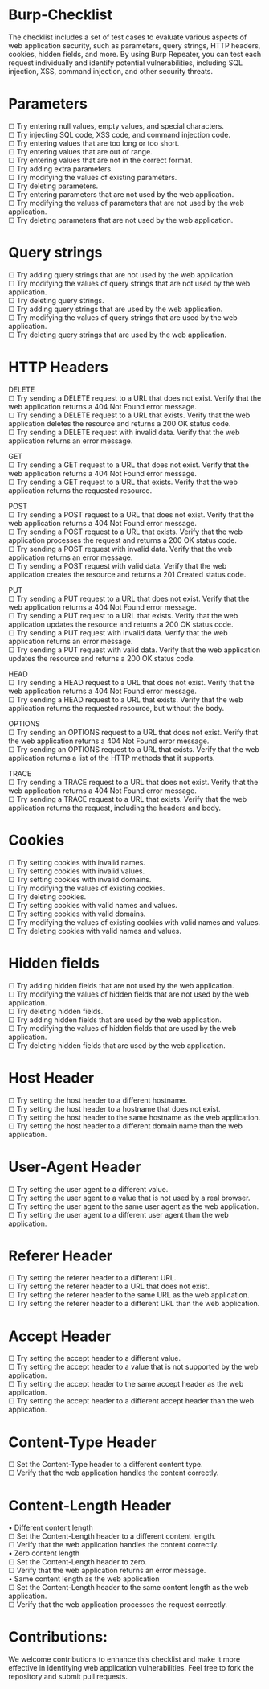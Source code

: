 # Burp-Checklist
The checklist includes a set of test cases to evaluate various aspects of web application security, such as parameters, query strings, HTTP headers, cookies, hidden fields, and more. By using Burp Repeater, you can test each request individually and identify potential vulnerabilities, including SQL injection, XSS, command injection, and other security threats.

# Parameters
☐ Try entering null values, empty values, and special characters.  
☐ Try injecting SQL code, XSS code, and command injection code.  
☐ Try entering values that are too long or too short.  
☐ Try entering values that are out of range.   
☐ Try entering values that are not in the correct format.   
☐ Try adding extra parameters.   
☐ Try modifying the values of existing parameters.   
☐ Try deleting parameters.    
☐ Try entering parameters that are not used by the web application.    
☐ Try modifying the values of parameters that are not used by the web application.    
☐ Try deleting parameters that are not used by the web application.   


# Query strings
☐ Try adding query strings that are not used by the web application.     
☐ Try modifying the values of query strings that are not used by the web application.   
☐ Try deleting query strings.   
☐ Try adding query strings that are used by the web application.  
☐ Try modifying the values of query strings that are used by the web application.  
☐ Try deleting query strings that are used by the web application.  


# HTTP Headers

DELETE  
☐ Try sending a DELETE request to a URL that does not exist. Verify that the web application returns a 404 Not Found error message.  
☐ Try sending a DELETE request to a URL that exists. Verify that the web application deletes the resource and returns a 200 OK status code.  
☐ Try sending a DELETE request with invalid data. Verify that the web application returns an error message.  


GET  
☐ Try sending a GET request to a URL that does not exist. Verify that the web application returns a 404 Not Found error message.  
☐ Try sending a GET request to a URL that exists. Verify that the web application returns the requested resource.  


POST  
☐ Try sending a POST request to a URL that does not exist. Verify that the web application returns a 404 Not Found error message.  
☐ Try sending a POST request to a URL that exists. Verify that the web application processes the request and returns a 200 OK status code.  
☐ Try sending a POST request with invalid data. Verify that the web application returns an error message.  
☐ Try sending a POST request with valid data. Verify that the web application creates the resource and returns a 201 Created status code.  


PUT  
☐ Try sending a PUT request to a URL that does not exist. Verify that the web application returns a 404 Not Found error message.  
☐ Try sending a PUT request to a URL that exists. Verify that the web application updates the resource and returns a 200 OK status code.  
☐ Try sending a PUT request with invalid data. Verify that the web application returns an error message.  
☐ Try sending a PUT request with valid data. Verify that the web application updates the resource and returns a 200 OK status code.  

HEAD  
☐ Try sending a HEAD request to a URL that does not exist. Verify that the web application returns a 404 Not Found error message.  
☐ Try sending a HEAD request to a URL that exists. Verify that the web application returns the requested resource, but without the body.  


OPTIONS  
☐ Try sending an OPTIONS request to a URL that does not exist. Verify that the web application returns a 404 Not Found error message.  
☐ Try sending an OPTIONS request to a URL that exists. Verify that the web application returns a list of the HTTP methods that it supports.  


TRACE  
☐ Try sending a TRACE request to a URL that does not exist. Verify that the web application returns a 404 Not Found error message.  
☐ Try sending a TRACE request to a URL that exists. Verify that the web application returns the request, including the headers and body.  


# Cookies
☐ Try setting cookies with invalid names.  
☐ Try setting cookies with invalid values.  
☐ Try setting cookies with invalid domains.  
☐ Try modifying the values of existing cookies.  
☐ Try deleting cookies.  
☐ Try setting cookies with valid names and values.    
☐ Try setting cookies with valid domains.  
☐ Try modifying the values of existing cookies with valid names and values.  
☐ Try deleting cookies with valid names and values.  


# Hidden fields
☐ Try adding hidden fields that are not used by the web application.  
☐ Try modifying the values of hidden fields that are not used by the web application.  
☐ Try deleting hidden fields.  
☐ Try adding hidden fields that are used by the web application.  
☐ Try modifying the values of hidden fields that are used by the web application.  
☐ Try deleting hidden fields that are used by the web application.  


# Host Header
☐ Try setting the host header to a different hostname.  
☐ Try setting the host header to a hostname that does not exist.  
☐ Try setting the host header to the same hostname as the web application.  
☐ Try setting the host header to a different domain name than the web application.  


# User-Agent Header
☐ Try setting the user agent to a different value.  
☐ Try setting the user agent to a value that is not used by a real browser.  
☐ Try setting the user agent to the same user agent as the web application.  
☐ Try setting the user agent to a different user agent than the web application.  


# Referer Header
☐ Try setting the referer header to a different URL.  
☐ Try setting the referer header to a URL that does not exist.  
☐ Try setting the referer header to the same URL as the web application.  
☐ Try setting the referer header to a different URL than the web application.  


# Accept Header
☐ Try setting the accept header to a different value.  
☐ Try setting the accept header to a value that is not supported by the web application.  
☐ Try setting the accept header to the same accept header as the web application.  
☐ Try setting the accept header to a different accept header than the web application.  


# Content-Type Header
☐ Set the Content-Type header to a different content type.  
☐ Verify that the web application handles the content correctly.  


# Content-Length Header
• Different content length   
☐ Set the Content-Length header to a different content length.  
☐ Verify that the web application handles the content correctly.  
• Zero content length  
☐ Set the Content-Length header to zero.  
☐ Verify that the web application returns an error message.  
• Same content length as the web application  
☐ Set the Content-Length header to the same content length as the web application.  
☐ Verify that the web application processes the request correctly.  


# Contributions:
We welcome contributions to enhance this checklist and make it more effective in identifying web application vulnerabilities. Feel free to fork the repository and submit pull requests.
